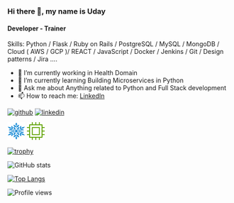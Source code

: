### Hi there 👋, my name is Uday
#### Developer - Trainer

Skills: Python / Flask / Ruby on Rails / PostgreSQL / MySQL / MongoDB / Cloud ( AWS / GCP )/ REACT / JavaScript / Docker / Jenkins / Git / Design patterns / Jira ....

- 🔭 I’m currently working in Health Domain
- 🌱 I’m currently learning Building Microservices in Python
- 💬 Ask me about Anything related to Python and Full Stack development 
- 📫 How to reach me: [LinkedIn](https://www.linkedin.com/in/umishra47/)


[<img src='https://cdn.jsdelivr.net/npm/simple-icons@3.0.1/icons/github.svg' alt='github' height='40'>](https://github.com/udkumar)  [<img src='https://cdn.jsdelivr.net/npm/simple-icons@3.0.1/icons/linkedin.svg' alt='linkedin' height='40'>](https://www.linkedin.com/in/umishra47/)

<a href='https://archiveprogram.github.com/'><img src='https://raw.githubusercontent.com/acervenky/animated-github-badges/master/assets/acbadge.gif' width='40' height='40'></a> <a href='https://docs.github.com/en/developers'><img src='https://raw.githubusercontent.com/acervenky/animated-github-badges/master/assets/devbadge.gif' width='40' height='40'></a> 

[![trophy](https://github-profile-trophy.vercel.app/?username=udkumar)](https://github.com/ryo-ma/github-profile-trophy)

![GitHub stats](https://github-readme-stats.vercel.app/api?username=udkumar&show_icons=true)  

[![Top Langs](https://github-readme-stats.vercel.app/api/top-langs/?username=udkumar)](https://github.com/anuraghazra/github-readme-stats)

![Profile views](https://gpvc.arturio.dev/udkumar)  

